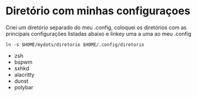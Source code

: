 # Diretório com minhas configuraçoes

Criei um diretório separado do meu .config, coloquei os diretórios com as principais configurações listadas abaixo e linkey uma a uma ao meu .config

```
ln -s $HOME/mydots/diretorio $HOME/.config/diretorio
```

- zsh
- bspwm
- sxhkd
- alacritty
- dunst
- polybar
